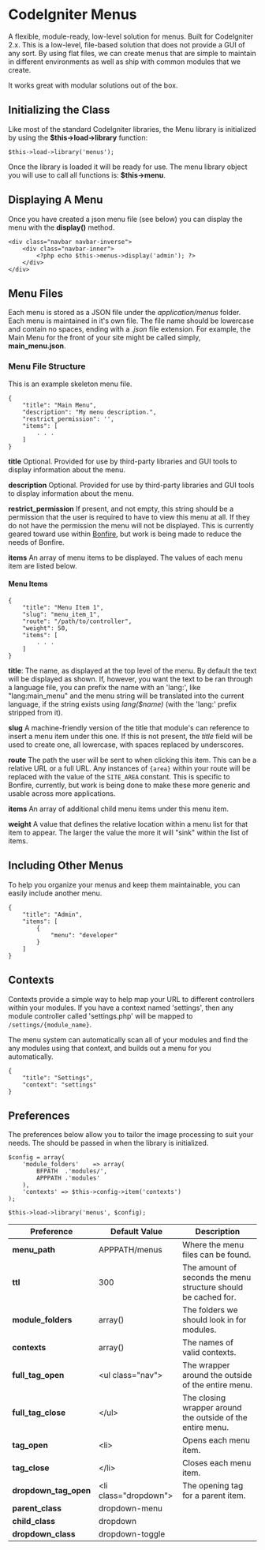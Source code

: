 # CodeIgniter Menus

A flexible, module-ready, low-level solution for menus. Built for CodeIgniter 2.x. This is a low-level, file-based solution that does not provide a GUI of any sort. By using flat files, we can create menus that are simple to maintain in different environments as well as ship with common modules that we create.

It works great with modular solutions out of the box. 

## Initializing the Class

Like most of the standard CodeIgniter libraries, the Menu library  is initialized by using the **$this->load->library** function:

    $this->load->library('menus');

Once the library is loaded it will be ready for use. The menu library object you will use to call all functions is: **$this->menu**.

## Displaying A Menu

Once you have created a json menu file (see below) you can display the menu with the **display()** method.

    <div class="navbar navbar-inverse">
        <div class="navbar-inner">
            <?php echo $this->menus->display('admin'); ?>
        </div>
    </div>

## Menu Files

Each menu is stored as a JSON file under the  _application/menus_ folder. Each menu is maintained in it's own file. The file name should be lowercase and contain no spaces, ending with a _.json_ file extension. For example, the Main Menu for the front of your site might be called simply, **main_menu.json**.

### Menu File Structure

This is an example skeleton menu file.

    {
        "title": "Main Menu",
    	"description": "My menu description.",
    	"restrict_permission": '',
    	"items": [
    		. . .
    	]
    }

**title** Optional. Provided for use by third-party libraries and GUI tools to display information about the menu.

**description** Optional. Provided for use by third-party libraries and GUI tools to display information about the menu.

**restrict_permission** If present, and not empty, this string should be a permission that the user is required to have to view this menu at all. If they do not have the permission the menu will not be displayed. This is currently geared toward use within [Bonfire](http://cibonfire.com), but work is being made to reduce the needs of Bonfire.

**items** An array of menu items to be displayed. The values of each menu item are listed below.

#### Menu Items

    {
    	"title": "Menu Item 1",
    	"slug": "menu_item_1",
    	"route": "/path/to/controller",
    	"weight": 50,
    	"items": [
    		. . .
    	]
    }

**title**: The name, as displayed at the top level of the menu. By default the text will be displayed as shown. If, however, you want the text to be ran through a language file, you can prefix the name with an 'lang:', like "lang:main_menu" and the menu string will be translated into the current language, if the string exists using _lang($name)_ (with the 'lang:' prefix stripped from it).

**slug** A machine-friendly version of the title that module's can reference to insert a menu item under this one. If this is not present, the _title_ field will be used to create one, all lowercase, with spaces replaced by underscores.

**route** The path the user will be sent to when clicking this item. This can be a relative URL or a full URL. Any instances of `{area}` within your route will be replaced with the value of the `SITE_AREA` constant. This is specific to Bonfire, currently, but work is being done to make these more generic and usable across more applications.

**items** An array of additional child menu items under this menu item. 

**weight** A value that defines the relative location within a menu list for that item to appear. The larger the value the more it will "sink" within the list of items.

## Including Other Menus

To help you organize your menus and keep them maintainable, you can easily include another menu.

    {
        "title": "Admin",
        "items": [
            {
                "menu": "developer"
            }
        ]
    }

## Contexts

Contexts provide a simple way to help map your URL to different controllers within your modules. If you have a context named 'settings', then any module controller called 'settings.php' will be mapped to `/settings/{module_name}`. 

The menu system can  automatically scan all of your modules and find the any modules using that context, and builds out a menu for you automatically. 

    {
        "title": "Settings",
        "context": "settings"
    }

## Preferences

The preferences below allow you to tailor the image processing to suit your needs. The should be passed in when the library is initialized.

    $config = array(
        'module_folders'    => array(
            BFPATH  .'modules/',
            APPPATH .'modules'
        ),
        'contexts' => $this->config->item('contexts')
    );

    $this->load->library('menus', $config);

Preference | Default Value | Description
----------------|---------------------|-----------------------------
**menu_path**		| APPPATH/menus	| Where the menu files can be found.
**ttl**							| 300							| The amount of seconds the menu structure should be cached for.
**module_folders**	| array()					| The folders we should look in for modules.
**contexts**					| array()					| The names of valid contexts.
**full_tag_open**		| &lt;ul class="nav">	| The wrapper around the outside of the entire menu.
**full_tag_close**		| &lt;/ul>							| The closing wrapper around the outside of the entire menu.
**tag_open**				| &lt;li>							| Opens each menu item.
**tag_close**				| &lt;/li>							| Closes each menu item.
**dropdown_tag_open**	 | &lt;li class="dropdown">	| The opening tag for a parent item.
**parent_class**			| dropdown-menu	| 
**child_class**				| dropdown				| 
**dropdown_class**	| dropdown-toggle	| 